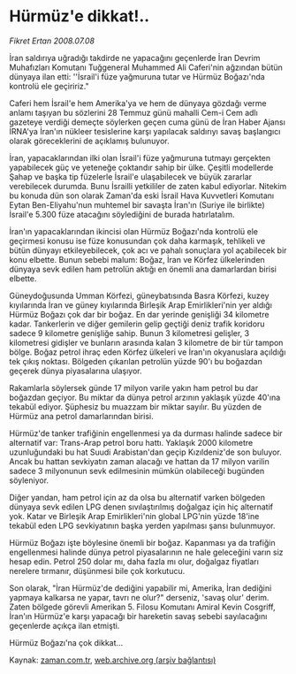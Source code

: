 # Hürmüz'e dikkat!..

*Fikret Ertan 2008.07.08*

<tr><td class="metin" colspan="2" style="padding-top: 20px; padding-left: 5px; padding-right: 10px;">İran saldırıya uğradığı takdirde ne yapacağını geçenlerde İran Devrim Muhafızları Komutanı Tuğgeneral Muhammed Ali Caferi'nin ağzından bütün dünyaya ilan etti: ''İsrail'i füze yağmuruna tutar ve Hürmüz Boğazı'nda kontrolü ele geçiririz."</td></tr><tr><td class="metin" colspan="2" style="padding-top: 20px; padding-left: 5px; padding-right: 10px;"><p> Caferi hem İsrail'e hem Amerika'ya ve hem de dünyaya gözdağı verme anlamı taşıyan bu sözlerini 28 Temmuz günü mahalli Cem-i Cem adlı gazeteye verdiği demeçte söylerken geçen cuma günü de İran Haber Ajansı İRNA'ya İran'ın nükleer tesislerine karşı yapılacak saldırıyı savaş başlangıcı olarak göreceklerini de açıklamış bulunuyor.
<p> İran, yapacaklarından ilki olan İsrail'i füze yağmuruna tutmayı gerçekten yapabilecek güç ve yeteneğe çoktandır sahip bir ülke. Çeşitli modellerde Şahap ve başka tip füzelerle İsrail'e ulaşabilecek ve büyük zararlar verebilecek durumda. Bunu İsrailli yetkililer de zaten kabul ediyorlar. Nitekim bu konuda dün son olarak Zaman'da eski İsrail Hava Kuvvetleri Komutanı Eytan Ben-Eliyahu'nun muhtemel bir savaşta İran'ın (Suriye ile birlikte) İsrail'e 5.300 füze atacağını söylediğini de burada hatırlatalım.
<p> İran'ın yapacaklarından ikincisi olan Hürmüz Boğazı'nda kontrolü ele geçirmesi konusu ise füze konusundan çok daha karmaşık, tehlikeli ve bütün dünyayı etkileyebilecek, çok acı ve pahalı sonuçlara yol açabilecek bir konu elbette. Bunun sebebi malum: Boğaz, İran ve Körfez ülkelerinden dünyaya sevk edilen ham petrolün aktığı en önemli ana damarlardan birisi elbette.
<p> Güneydoğusunda Umman Körfezi, güneybatısında Basra Körfezi, kuzey kıyılarında İran ve güney kıyılarında Birleşik Arap Emirlikleri'nin yer aldığı Hürmüz Boğazı çok dar bir boğaz. En dar yerinde genişliği 34 kilometre kadar. Tankerlerin ve diğer gemilerin gelip geçtiği deniz trafik koridoru sadece 9 kilometre genişliğe sahip. Bunun 3 kilometresi gelişler, 3 kilometresi gidişler ve bunların arasında kalan 3 kilometre de bir tür tampon bölge. Boğaz petrol ihraç eden Körfez ülkeleri ve İran'ın okyanuslara açıldığı tek çıkış noktası. Bölgeden çıkarılan petrolün yüzde 90'ı bu boğazdan geçerek dünya piyasalarına ulaşıyor. 
<p> Rakamlarla söylersek günde 17 milyon varile yakın ham petrol bu dar boğazdan geçiyor. Bu miktar da dünya petrol arzının yaklaşık yüzde 40'ına tekabül ediyor. Şüphesiz bu muazzam bir miktar sayılır. Bu yüzden de Hürmüz ana petrol damarlarından birisi.
<p> Hürmüz'de tanker trafiğinin engellenmesi ya da durması halinde sadece bir alternatif var: Trans-Arap petrol boru hattı. Yaklaşık 2000 kilometre uzunluğundaki bu hat Suudi Arabistan'dan geçip Kızıldeniz'de son buluyor. Ancak bu hattan sevkiyatın zaman alacağı ve hattan da 17 milyon varilin sadece 3 milyonunun sevk edilmesinin mümkün olabileceği bugünden söyleniyor. 
<p> Diğer yandan, ham petrol için az da olsa bu alternatif varken bölgeden dünyaya sevk edilen LPG denen sıvılaştırılmış doğalgaz için hiç alternatif yok. Katar ve Birleşik Arap Emirlikleri'nin global LPG'nin yüzde 18'ine tekabül eden LPG sevkiyatının başka yerden yapılması şansı bulunmuyor.
<p> Hürmüz Boğazı işte böylesine önemli bir boğaz. Kapanması ya da trafiğin engellenmesi halinde dünya petrol piyasalarının ne hale geleceğini varın siz hesap edin. Petrol 250 dolar mı, daha fazla mı olur, doğalgaz fiyatları nerelere tırmanır, düşünmesi bile çok korkutucu.
<p> Son olarak, "İran Hürmüz'de dediğini yapabilir mi, Amerika, İran dediğini yapmaya kalkarsa ne yapar, tavrı ne olur?" derseniz, 'savaş olur' derim. Zaten bölgede görevli Amerikan 5. Filosu Komutanı Amiral Kevin Cosgriff, İran'ın Hürmüz'e karşı yapacağı bir hareketin savaş sebebi sayılacağını geçenlerde açıkça ilan etmişti. 
<p> Hürmüz Boğazı'na çok dikkat...<br/></p></p></p></p></p></p></p></p></p></p></td></tr>

Kaynak: [zaman.com.tr](http://zaman.com.tr/yazar.do?yazino=711433), [web.archive.org (arşiv bağlantısı)](http://web.archive.org/web/20080801130857/http://www.zaman.com.tr:80/yazar.do?yazino=711433)

